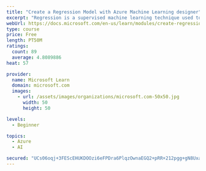 ```yaml
---
title: "Create a Regression Model with Azure Machine Learning designer"
excerpt: "Regression is a supervised machine learning technique used to predict numeric values. Learn how to create regression models using Azure Machine Learning designer."
webUrl: https://docs.microsoft.com/en-us/learn/modules/create-regression-model-azure-machine-learning-designer/
type: course
price: Free
length: PT50M
ratings:
  count: 89
  average: 4.8089886
heat: 57

provider:
  name: Microsoft Learn
  domain: microsoft.com
  images:
    - url: /assets/images/organizations/microsoft.com-50x50.jpg
      width: 50
      height: 50

levels:
  - Beginner

topics:
  - Azure
  - AI

secured: "UCs06oqj+3FEScEHUKDOOzi6eFPDra6PlqzOwnaEGQ2+pRR+212pgg+gN8Uxa4e+HD7KXDbq4s5ENWGCGFWXKt//GtwCQ/WIixf6lwAjyZqkmW8KTLD1BOmf2KCpOLkd25LUaLfI5uISicfpToisD96wJEdn34hI8P1iZEmucQ1H+o9u9Z7FEbNWpBjOWDJ8BhJkz5uBEhJwn3X8P87H6jC8zE/28o6mV14dZP/2AE0/ej/C/x3wPxxG+X+LzYQjcKoJtjSAtgDUEQGpJwZx7azp5gA/PfA0TgeBsaz+xmKRx78bNU91BSAgMC4uIrs3WpfckUjT/MpggNIEmjnpAoaNiIcK5LN4+CxlGt6Er2XaG57y2A8kiLR+Jj0WTtbFI7pUQ6rrYta/P0Ls0SZsIg==;o27cskRrljGPKDcVDAGfbg=="
---
```



